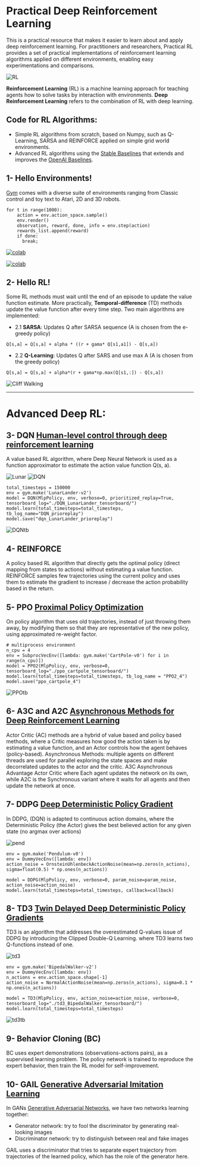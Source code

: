 # Practical Deep Reinforcement Learning

This is a practical resource that makes it easier to learn about and apply deep reinforcement learning. For practitioners and researchers, Practical RL provides a set of practical implementations of reinforcement learning algorithms applied on different environments, enabling easy experimentations and comparisons.

![RL](images/rl.png)

**Reinforcement Learning** (RL) is a machine learning approach for teaching agents how to solve tasks by interaction with environments. **Deep Reinforcement Learning** refers to the combination of RL with deep learning.

## Code for RL Algorithms:
- Simple RL algorithms from scratch, based on Numpy, such as Q-Learning, SARSA and REINFORCE applied on simple grid world environments. 
- Advanced RL algorithms using the [Stable Baselines](https://github.com/hill-a/stable-baselines) that extends and improves the [OpenAI Baselines](https://github.com/openai/baselines/).

## 1- Hello Environments! 
[Gym](https://gym.openai.com/docs/) comes with a diverse suite of environments ranging from Classic control and toy text to Atari, 2D and 3D robots.

```
for t in range(1000):
    action = env.action_space.sample()
    env.render()
    observation, reward, done, info = env.step(action)
    rewards_list.append(reward)
    if done: 
      break;
```

[![colab](https://img.youtube.com/vi/TmPfTpjtdgg/0.jpg)](https://youtu.be/TmPfTpjtdgg) 

[![colab](https://img.youtube.com/vi/W2CAghUiofY/0.jpg)](https://youtu.be/W2CAghUiofY) 


## 2- Hello RL!
Some RL methods must wait until the end of an episode to update the value function estimate. More practically, **Temporal-difference** (TD) methods update the value function after every time step. Two main algorithms are implemented: 
- 2.1  **SARSA**: Updates Q after SARSA sequence (A is chosen from the e-greedy policy)
```
Q[s,a] = Q[s,a] + alpha * ((r + gama* Q[s1,a1]) - Q[s,a])
```

- 2.2 **Q-Learning**: Updates Q after SARS and use max A (A is chosen from the greedy policy)
```
Q[s,a] = Q[s,a] + alpha*(r + gama*np.max(Q[s1,:]) - Q[s,a])
```

![Cliff Walking](images/cliffwalk.png)

---

# Advanced Deep RL:

## 3- DQN [Human-level control through deep reinforcement learning](https://www.nature.com/articles/nature14236)
A value based RL algorithm, where Deep Neural Network is used as a function approximator to estimate the action value function Q(s, a).

![Lunar](images/Lunar.gif)
![DQN](https://media.springernature.com/full/springer-static/image/art%3A10.1038%2Fnature14236/MediaObjects/41586_2015_Article_BFnature14236_Fig1_HTML.jpg)

```
total_timesteps = 150000 
env = gym.make('LunarLander-v2')
model = DQN(MlpPolicy, env, verbose=0, prioritized_replay=True, tensorboard_log="./DQN_LunarLander_tensorboard/")
model.learn(total_timesteps=total_timesteps, tb_log_name="DQN_prioreplay")
model.save("dqn_LunarLander_prioreplay")
```
![DQNtb](images/DQN1.png)


## 4- REINFORCE
A policy based RL algorithm that directly gets the optimal policy (direct mapping from states to actions) without estimating a value function. REINFORCE samples few trajectories using the current policy and uses them to estimate the gradient to increase / decrease the action probability based in the return.

## 5- PPO [Proximal Policy Optimization](https://openai.com/blog/openai-baselines-ppo/#ppo)
On policy algorithm that uses old trajectories, instead of just throwing them away, by modifying them so that they are representative of the new policy, using approximated re-weight factor. 

```
# multiprocess environment
n_cpu = 4
env = SubprocVecEnv([lambda: gym.make('CartPole-v0') for i in range(n_cpu)])
model = PPO2(MlpPolicy, env, verbose=0, tensorboard_log="./ppo_cartpole_tensorboard/")
model.learn(total_timesteps=total_timesteps, tb_log_name = "PPO2_4")
model.save("ppo_cartpole_4")
```

![PPOtb](images/PPO1.png)

## 6- A3C and A2C [Asynchronous Methods for Deep Reinforcement Learning](https://arxiv.org/pdf/1602.01783.pdf)
Actor Critic (AC) methods are a hybrid of value based and policy based methods, where a Critic measures how good the action taken is by estimating a value function, and an Actor controls how the agent behaves (policy-based). 
Asynchronous Methods: multiple agents on different threads are used for parallel exploring the state spaces and make decorrelated updates to the actor and the critic. A3C Asynchronous Advantage Actor Critic where Each agent updates the network on its own, while A2C is the Synchronous variant where it waits for all agents and then update the network at once. 


## 7-  DDPG [Deep Deterministic Policy Gradient](https://arxiv.org/pdf/1509.02971.pdf)
In DDPG, (DQN) is adapted to continuous action domains, where the Deterministic Policy (the Actor) gives the best believed action for any given state (no argmax over actions)

![pend](images/pend.gif)

```
env = gym.make('Pendulum-v0') 
env = DummyVecEnv([lambda: env])
action_noise = OrnsteinUhlenbeckActionNoise(mean=np.zeros(n_actions), sigma=float(0.5) * np.ones(n_actions))
```
```
model = DDPG(MlpPolicy, env, verbose=0, param_noise=param_noise, action_noise=action_noise)
model.learn(total_timesteps=total_timesteps, callback=callback)
```

## 8- TD3 [Twin Delayed Deep Deterministic Policy Gradients](https://arxiv.org/pdf/1802.09477.pdf) 
TD3 is an algorithm that addresses the overestimated Q-values issue of DDPG by introducing the Clipped Double-Q Learning. where TD3 learns two Q-functions instead of one.

![td3](images/td3.gif)

```
env = gym.make('BipedalWalker-v2')
env = DummyVecEnv([lambda: env])
n_actions = env.action_space.shape[-1]
action_noise = NormalActionNoise(mean=np.zeros(n_actions), sigma=0.1 * np.ones(n_actions))
```
```
model = TD3(MlpPolicy, env, action_noise=action_noise, verbose=0, tensorboard_log="./td3_BipedalWalker_tensorboard/")
model.learn(total_timesteps=total_timesteps)
```
![td3tb](images/td3tb.png)


## 9- Behavior Cloning (BC)
BC uses expert demonstrations (observations-actions pairs), as a supervised learning problem. The policy network is trained to reproduce the expert behavior, then train the RL model for self-improvement.

## 10- GAIL [Generative Adversarial Imitation Learning](https://arxiv.org/pdf/1606.03476.pdf)
In GANs [Generative Adversarial Networks](https://papers.nips.cc/paper/5423-generative-adversarial-nets.pdf), we have two networks learning together:
- Generator network: try to fool the discriminator by generating real-looking images
- Discriminator network: try to distinguish between real and fake images

GAIL uses a discriminator that tries to separate expert trajectory from trajectories of the learned policy, which has the role of the generator here.



